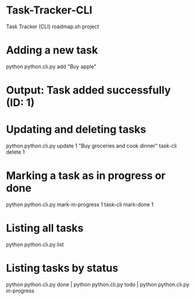 # Task-Tracker-CLI
Task Tracker (CLI) roadmap.sh project

# Adding a new task
python python.clı.py add "Buy apple"
# Output: Task added successfully (ID: 1)

# Updating and deleting tasks
python python.clı.py update 1 "Buy groceries and cook dinner"
task-cli delete 1

# Marking a task as in progress or done
python python.clı.py mark-in-progress 1
task-cli mark-done 1

# Listing all tasks
python python.clı.py list

# Listing tasks by status
python python.clı.py done
|
python python.clı.py todo
|
python python.clı.py in-progress

